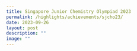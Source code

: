```yaml
---
title: Singapore Junior Chemistry Olympiad 2023
permalink: /highlights/achievements/sjcho23/
date: 2023-09-26
layout: post
description: ""
image: ""
---
```

